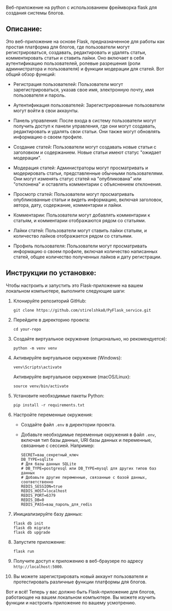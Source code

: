 Веб-приложение на python с использованием фреймворка flask для создания системы блогов.

## Описание:

Это веб-приложение на основе Flask, предназначенное для работы как простая платформа для блогов, где пользователи могут регистрироваться, создавать, редактировать и удалять статьи, комментировать статьи и ставить лайки. Оно включает в себя аутентификацию пользователей, ролевые разрешения (роли администратора и пользователя) и функции модерации для статей. Вот общий обзор функций:

- Регистрация пользователей: Пользователи могут зарегистрироваться, указав свое имя, электронную почту, имя пользователя и пароль.

- Аутентификация пользователей: Зарегистрированные пользователи могут войти в свои аккаунты.

- Панель управления: После входа в систему пользователи могут получить доступ к панели управления, где они могут создавать, редактировать и удалять свои статьи. Они также могут обновлять информацию о своем профиле.

- Создание статей: Пользователи могут создавать новые статьи с заголовком и содержанием. Новые статьи имеют статус "ожидает модерации".

- Модерация статей: Администраторы могут просматривать и модерировать статьи, представленные обычными пользователями. Они могут изменять статус статей на "опубликована" или "отклонена" и оставлять комментарии с объяснением отклонения.

- Просмотр статей: Пользователи могут просматривать опубликованные статьи и видеть информацию, включая заголовок, автора, дату, содержание, комментарии и лайки.

- Комментарии: Пользователи могут добавлять комментарии к статьям, и комментарии отображаются рядом со статьями.

- Лайки статей: Пользователи могут ставить лайки статьям, и количество лайков отображается рядом со статьями.

- Профиль пользователя: Пользователи могут просматривать информацию о своем профиле, включая количество написанных статей, общее количество полученных лайков и дату регистрации.

## Инструкции по установке:

Чтобы настроить и запустить это Flask-приложение на вашем локальном компьютере, выполните следующие шаги:

1. Клонируйте репозиторий GitHub:
   
   ```
   git clone https://github.com/stirelshka8/PyFlask_service.git
   ```

2. Перейдите в директорию проекта:
   
   ```
   cd your-repo
   ```

3. Создайте виртуальное окружение (опционально, но рекомендуется):
   
   ```
   python -m venv venv
   ```

4. Активируйте виртуальное окружение (Windows):
   
   ```
   venv\Scripts\activate
   ```
   
   Активируйте виртуальное окружение (macOS/Linux):
   
   ```
   source venv/bin/activate
   ```

5. Установите необходимые пакеты Python:
   
   ```
   pip install -r requirements.txt
   ```

6. Настройте переменные окружения:
   
   - Создайте файл `.env` в директории проекта.
   - Добавьте необходимые переменные окружения в файл `.env`, включая тип базы данных, URI базы данных и переменные, связанные с сессией. Например:
     
     ```
     SECRET=ваш_секретный_ключ
     DB_TYPE=sqlite
     # Для базы данных SQLite
     # DB_TYPE=postgresql или DB_TYPE=mysql для других типов баз данных
     # Добавьте другие переменные, связанные с базой данных, соответственно
     REDIS_SESSION=true
     REDIS_HOST=localhost
     REDIS_PORT=6379
     REDIS_DB=0
     REDIS_PASS=ваш_пароль_для_redis
     ```

7. Инициализируйте базу данных:
   
   ```
   flask db init
   flask db migrate
   flask db upgrade
   ```

8. Запустите приложение:
   
   ```
   flask run
   ```

9. Получите доступ к приложению в веб-браузере по адресу `http://localhost:5000`.

10. Вы можете зарегистрировать новый аккаунт пользователя и протестировать различные функции платформы для блогов.

Вот и всё! Теперь у вас должно быть Flask-приложение для блогов, работающее на вашем локальном компьютере. Вы можете изучить функции и настроить приложение по вашему усмотрению.
